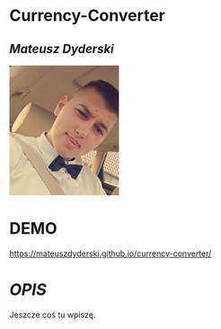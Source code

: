 # **Currency-Converter**


## *Mateusz Dyderski*
![Mateusz](https://github.com/MateuszDyderski/homepage/blob/main/images/Mateusz.png?raw=true)

# **DEMO**
https://mateuszdyderski.github.io/currency-converter/

# *OPIS*
Jeszcze coś tu wpiszę.

